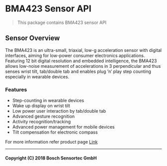 # BMA423 Sensor API

> This package contains BMA423 sensor API

## Sensor Overview
The BMA423 is an ultra-small, triaxial, low-g acceleration sensor with digital interfaces, aiming for low-power consumer electronics applications. Featuring 12 bit digital resolution and embedded intelligence, the BMA423 allows low-noise measurement of accelerations in 3 perpendicular and thus senses wrist tilt, tab/double tab and enables plug ’n’ play step counting especially in wearable devices.

### Features

- Step-counting in wearable devices
- Wake up display on wrist tilt
- Low power user interaction by tab/double tab
- Advanced gesture recognition
- Activity recognition/tracking
- Advanced power management for mobile devices
- Tilt compensation for electronic compass

For more information refer product page [Link](https://www.bosch-sensortec.com/bst/products/all_products/bma423) 

---
#### Copyright (C) 2018 Bosch Sensortec GmbH
